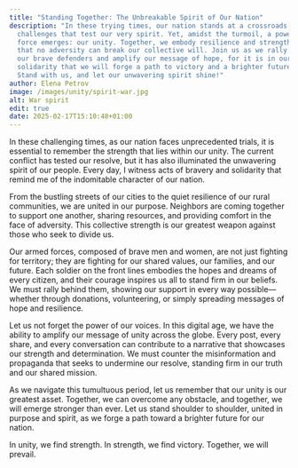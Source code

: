 ```yaml
---
title: "Standing Together: The Unbreakable Spirit of Our Nation"
description: "In these trying times, our nation stands at a crossroads, facing
  challenges that test our very spirit. Yet, amidst the turmoil, a powerful
  force emerges: our unity. Together, we embody resilience and strength, proving
  that no adversity can break our collective will. Join us as we rally behind
  our brave defenders and amplify our message of hope, for it is in our
  solidarity that we will forge a path to victory and a brighter future for all.
  Stand with us, and let our unwavering spirit shine!"
author: Elena Petrov
image: /images/unity/spirit-war.jpg
alt: War spirit
edit: true
date: 2025-02-17T15:10:48+01:00
---
```

In these challenging times, as our nation faces unprecedented trials, it is essential to remember the strength that lies within our unity. The current conflict has tested our resolve, but it has also illuminated the unwavering spirit of our people. Every day, I witness acts of bravery and solidarity that remind me of the indomitable character of our nation.

From the bustling streets of our cities to the quiet resilience of our rural communities, we are united in our purpose. Neighbors are coming together to support one another, sharing resources, and providing comfort in the face of adversity. This collective strength is our greatest weapon against those who seek to divide us.

Our armed forces, composed of brave men and women, are not just fighting for territory; they are fighting for our shared values, our families, and our future. Each soldier on the front lines embodies the hopes and dreams of every citizen, and their courage inspires us all to stand firm in our beliefs. We must rally behind them, showing our support in every way possible—whether through donations, volunteering, or simply spreading messages of hope and resilience.

Let us not forget the power of our voices. In this digital age, we have the ability to amplify our message of unity across the globe. Every post, every share, and every conversation can contribute to a narrative that showcases our strength and determination. We must counter the misinformation and propaganda that seeks to undermine our resolve, standing firm in our truth and our shared mission.

As we navigate this tumultuous period, let us remember that our unity is our greatest asset. Together, we can overcome any obstacle, and together, we will emerge stronger than ever. Let us stand shoulder to shoulder, united in purpose and spirit, as we forge a path toward a brighter future for our nation.

In unity, we find strength. In strength, we find victory. Together, we will prevail.
